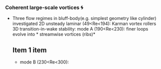 ### Coherent large-scale vortices :cyclone:
* Three flow regimes in bluff-body(e.g. simplest geometry like cylinder) investigated
  2D unsteady laminar (49<Re<194): Karman vortex rollers  
  3D transition-in-wake stability:
    mode A (190<Re<230): finer loops evolve into * streamwise vortices (ribs)*

  Item 1 
  item 
    - 
    - mode B (230<Re<300): 
